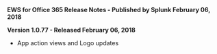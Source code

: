 **EWS for Office 365 Release Notes - Published by Splunk February 06, 2018**


**Version 1.0.77 - Released February 06, 2018**

* App action views and Logo updates

